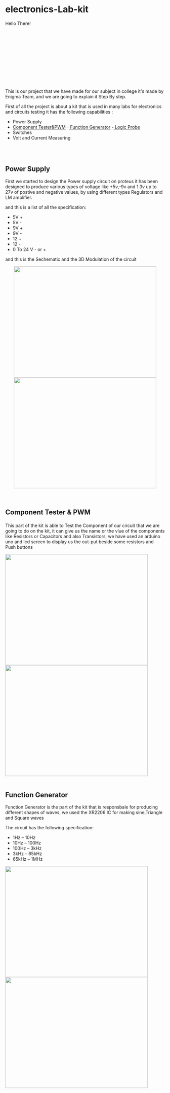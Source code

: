 # electronics-Lab-kit

<p style='width: 200px; height: 200px;'>Hello There!</p>

This is our project that we have made for our subject in college it's made by Enigma Team, and we are going to explain it Step By step.

First of all the project is about a kit that is used in many labs for electronics and circuits testing it has the following capabilities :

- Power Supply
- <a href =#component-tester>Component Tester&PWM</a>
-<a href="function-generator"> Function Generator</a>
-<a href=#logic-probe> Logic Probe</a>
- Switches 
- Volt and Current Measuring 
<br>
<br>

## Power Supply 
First we started to design the Power supply circuit on proteus it has been designed to produce various types of voltage like +5v,-9v and 1.3v  up to 27v of postive and negative values, by using different types Regulators and LM amplifier.

and this is a list of all the specification:
 
- 5V +
- 5V -
- 9V +
- 9V -
- 12 +
- 12 -
- 0 To 24 V - or +

<p>and this is the Sechematic and the 3D Modulation of the circuit </p>
<div style="text-align:center">
 <img src="https://github.com/MohamedAboElnasr/electronics-Lab-kit/assets/114421344/5b7545fa-3b7d-47a7-868d-85d837f98506" width="450" height="350" >
 <img src="https://github.com/MohamedAboElnasr/electronics-Lab-kit/assets/114421344/ad5645e6-a43d-4aa9-9a51-bb76e63104e9" width="450" height="350">
 </div>
<br>
<br>


## <p id="component-tester">Component Tester & PWM </p>

This part of the kit is able to Test the Component of our circuit that we are going to do on the kit, it can give us the name or the vlue of the components like Resistors or Capacitors and also Transistors, we have used an arduino uno and lcd screen to display us the out-put beside some resistors and Push buttons 

<div>
 <img src="https://github.com/MohamedAboElnasr/electronics-Lab-kit/assets/114421344/1c52a3e7-4664-4ece-8d7a-26d06fa2f2e1" width="450" height="350">
 <img src="https://github.com/MohamedAboElnasr/electronics-Lab-kit/assets/114421344/e7bf655b-d8aa-46d9-ae74-85e9594d7bee" width="450" height="350">

<br>
<br>
 
 
 ## Function Generator
 
 Function Generator is the part of the kit that is responsbale for producing different shapes of waves, we used the XR2206 IC for making sine,Triangle and Square waves 

 The circuit has the following specification:
 
 * 1Hz – 10Hz
* 10Hz – 100Hz
* 100Hz – 3kHz
* 3kHz – 65kHz
* 65kHz – 1MHz
 
 <div>
  <img src="https://github.com/MohamedAboElnasr/electronics-Lab-kit/assets/114421344/1b5025c5-9b0c-499f-b02b-5619f4df0bf0"  width="450" height="350" >
  <img src="https://github.com/MohamedAboElnasr/electronics-Lab-kit/assets/114421344/c24e16ae-428b-459d-83ad-f78b6694b8ae" width="450" height="350">
 </div>
 


